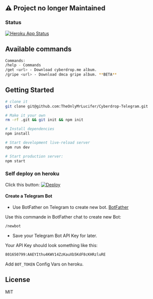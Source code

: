 ## ⚠ Project no longer Maintained

### Status
[![Heroku App Status](http://heroku-shields.herokuapp.com/cyberdrop-telegram)](https://cyberdrop-telegram.herokuapp.com)

## Available commands
```sh
Commands: 
/help - Commands
/get <url> - Download cyberdrop.me album.
/gripe <url> - Download dmca gripe album. **BETA**
```

## Getting Started

```sh
# clone it
git clone git@github.com:TheOnlyMrLucifer/Cyberdrop-Telegram.git

# Make it your own
rm -rf .git && git init && npm init

# Install dependencies
npm install

# Start development live-reload server
npm run dev

# Start production server:
npm start
```

### Self deploy on heroku
Click this button: [![Deploy](https://www.herokucdn.com/deploy/button.png)](https://heroku.com/deploy)
#### Create a Telegram Bot

- Use BotFather on Telegram to create new bot. [BotFather](https://telegram.me/BotFather)

Use this commande in BotFather chat to create new Bot:

```sh
/newbot
```

- Save your Telegram Bot API Key for later.

Your API Key should look something like this:

```sh
801650799:AAEYIthu4KWV14ZzKauXb5KdF8cKHRzluRE
```

Add `BOT_TOKEN` Config Vars on heroku. 

## License

MIT
